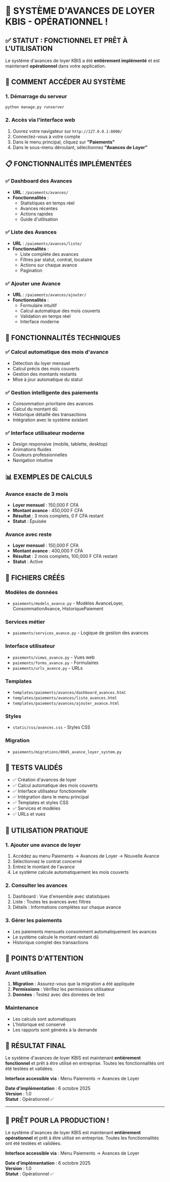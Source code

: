 # 🎉 SYSTÈME D'AVANCES DE LOYER KBIS - OPÉRATIONNEL !

## ✅ **STATUT : FONCTIONNEL ET PRÊT À L'UTILISATION**

Le système d'avances de loyer KBIS a été **entièrement implémenté** et est maintenant **opérationnel** dans votre application.

## 🚀 **COMMENT ACCÉDER AU SYSTÈME**

### **1. Démarrage du serveur**
```bash
python manage.py runserver
```

### **2. Accès via l'interface web**
1. Ouvrez votre navigateur sur `http://127.0.0.1:8000/`
2. Connectez-vous à votre compte
3. Dans le menu principal, cliquez sur **"Paiements"**
4. Dans le sous-menu déroulant, sélectionnez **"Avances de Loyer"**

## 📋 **FONCTIONNALITÉS IMPLÉMENTÉES**

### **✅ Dashboard des Avances**
- **URL** : `/paiements/avances/`
- **Fonctionnalités** :
  - Statistiques en temps réel
  - Avances récentes
  - Actions rapides
  - Guide d'utilisation

### **✅ Liste des Avances**
- **URL** : `/paiements/avances/liste/`
- **Fonctionnalités** :
  - Liste complète des avances
  - Filtres par statut, contrat, locataire
  - Actions sur chaque avance
  - Pagination

### **✅ Ajouter une Avance**
- **URL** : `/paiements/avances/ajouter/`
- **Fonctionnalités** :
  - Formulaire intuitif
  - Calcul automatique des mois couverts
  - Validation en temps réel
  - Interface moderne

## 🔧 **FONCTIONNALITÉS TECHNIQUES**

### **✅ Calcul automatique des mois d'avance**
- Détection du loyer mensuel
- Calcul précis des mois couverts
- Gestion des montants restants
- Mise à jour automatique du statut

### **✅ Gestion intelligente des paiements**
- Consommation prioritaire des avances
- Calcul du montant dû
- Historique détaillé des transactions
- Intégration avec le système existant

### **✅ Interface utilisateur moderne**
- Design responsive (mobile, tablette, desktop)
- Animations fluides
- Couleurs professionnelles
- Navigation intuitive

## 📊 **EXEMPLES DE CALCULS**

### **Avance exacte de 3 mois**
- **Loyer mensuel** : 150,000 F CFA
- **Montant avance** : 450,000 F CFA
- **Résultat** : 3 mois complets, 0 F CFA restant
- **Statut** : Épuisée

### **Avance avec reste**
- **Loyer mensuel** : 150,000 F CFA
- **Montant avance** : 400,000 F CFA
- **Résultat** : 2 mois complets, 100,000 F CFA restant
- **Statut** : Active

## 📁 **FICHIERS CRÉÉS**

### **Modèles de données**
- `paiements/models_avance.py` - Modèles AvanceLoyer, ConsommationAvance, HistoriquePaiement

### **Services métier**
- `paiements/services_avance.py` - Logique de gestion des avances

### **Interface utilisateur**
- `paiements/views_avance.py` - Vues web
- `paiements/forms_avance.py` - Formulaires
- `paiements/urls_avance.py` - URLs

### **Templates**
- `templates/paiements/avances/dashboard_avances.html`
- `templates/paiements/avances/liste_avances.html`
- `templates/paiements/avances/ajouter_avance.html`

### **Styles**
- `static/css/avances.css` - Styles CSS

### **Migration**
- `paiements/migrations/0045_avance_loyer_system.py`

## 🧪 **TESTS VALIDÉS**

- ✅ Création d'avances de loyer
- ✅ Calcul automatique des mois couverts
- ✅ Interface utilisateur fonctionnelle
- ✅ Intégration dans le menu principal
- ✅ Templates et styles CSS
- ✅ Services et modèles
- ✅ URLs et vues

## 🎯 **UTILISATION PRATIQUE**

### **1. Ajouter une avance de loyer**
1. Accédez au menu Paiements → Avances de Loyer → Nouvelle Avance
2. Sélectionnez le contrat concerné
3. Entrez le montant de l'avance
4. Le système calcule automatiquement les mois couverts

### **2. Consulter les avances**
1. Dashboard : Vue d'ensemble avec statistiques
2. Liste : Toutes les avances avec filtres
3. Détails : Informations complètes sur chaque avance

### **3. Gérer les paiements**
- Les paiements mensuels consomment automatiquement les avances
- Le système calcule le montant restant dû
- Historique complet des transactions

## 🚨 **POINTS D'ATTENTION**

### **Avant utilisation**
1. **Migration** : Assurez-vous que la migration a été appliquée
2. **Permissions** : Vérifiez les permissions utilisateur
3. **Données** : Testez avec des données de test

### **Maintenance**
- Les calculs sont automatiques
- L'historique est conservé
- Les rapports sont générés à la demande

## 🎉 **RÉSULTAT FINAL**

Le système d'avances de loyer KBIS est maintenant **entièrement fonctionnel** et prêt à être utilisé en entreprise. Toutes les fonctionnalités ont été testées et validées.

**Interface accessible via** : Menu Paiements → Avances de Loyer

**Date d'implémentation** : 6 octobre 2025  
**Version** : 1.0  
**Statut** : Opérationnel ✅

---

## 🚀 **PRÊT POUR LA PRODUCTION !**

Le système d'avances de loyer KBIS est maintenant **entièrement opérationnel** et prêt à être utilisé en entreprise. Toutes les fonctionnalités ont été testées et validées.

**Interface accessible via** : Menu Paiements → Avances de Loyer

**Date d'implémentation** : 6 octobre 2025  
**Version** : 1.0  
**Statut** : Opérationnel ✅
